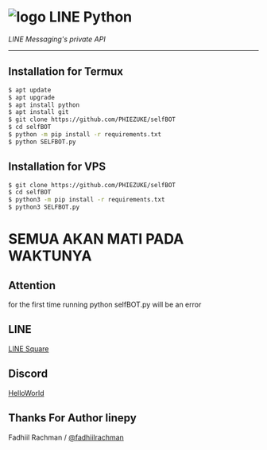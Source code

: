 # ![logo](LINE-sm.png) LINE Python

*LINE Messaging's private API*

----

## Installation for Termux

```sh
$ apt update
$ apt upgrade
$ apt install python
$ apt install git
$ git clone https://github.com/PHIEZUKE/selfBOT
$ cd selfBOT
$ python -m pip install -r requirements.txt
$ python SELFBOT.py
```

## Installation for VPS

```sh
$ git clone https://github.com/PHIEZUKE/selfBOT
$ cd selfBOT
$ python3 -m pip install -r requirements.txt
$ python3 SELFBOT.py
```
# SEMUA AKAN MATI PADA WAKTUNYA
## Attention

for the first time running python selfBOT.py will be an error

## LINE
[LINE Square](https://line.me/ti/g2/OPHPUEI1EI)

## Discord
[HelloWorld](https://discord.gg/5jqbutB)

## Thanks For Author linepy
Fadhiil Rachman / [@fadhiilrachman](https://www.instagram.com/)
